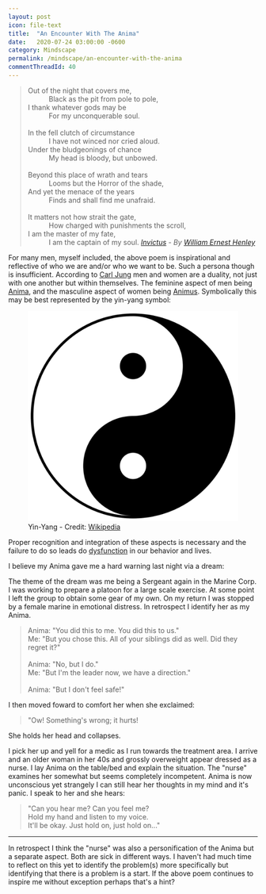 ```yaml
---
layout: post
icon: file-text
title:  "An Encounter With The Anima"
date:   2020-07-24 03:00:00 -0600
category: Mindscape
permalink: /mindscape/an-encounter-with-the-anima
commentThreadId: 40
---
```


> Out of the night that covers me,<br>
> &emsp;&emsp;&emsp;Black as the pit from pole to pole,<br>
> I thank whatever gods may be<br>
> &emsp;&emsp;&emsp;For my unconquerable soul.<br>
><br>
> In the fell clutch of circumstance<br>
> &emsp;&emsp;&emsp;I have not winced nor cried aloud.<br>
> Under the bludgeonings of chance<br>
> &emsp;&emsp;&emsp;My head is bloody, but unbowed.<br>
><br>
> Beyond this place of wrath and tears<br>
> &emsp;&emsp;&emsp;Looms but the Horror of the shade,<br>
> And yet the menace of the years<br>
> &emsp;&emsp;&emsp;Finds and shall find me unafraid.<br>
><br>
> It matters not how strait the gate,<br>
> &emsp;&emsp;&emsp;How charged with punishments the scroll,<br>
> I am the master of my fate,<br>
> &emsp;&emsp;&emsp;I am the captain of my soul.
> <cite><a href="https://en.wikipedia.org/wiki/Invictus" target="_blank">Invictus</a> - By <a href="https://en.wikipedia.org/wiki/William_Ernest_Henley" target="_blank">William Ernest Henley</a></cite>

For many men, myself included, the above poem is inspirational and reflective of who we are and/or who we want to be. Such a persona though is insufficient.
According to [Carl Jung](https://en.wikipedia.org/wiki/Carl_Jung) men and women are a duality, not just with one another but within themselves.
The feminine aspect of men being [Anima](https://en.wikipedia.org/wiki/Anima_and_animus),
and the masculine aspect of women being [Animus](https://en.wikipedia.org/wiki/Anima_and_animus). Symbolically this may be best represented by
the yin-yang symbol:

<figure>
    <img src="/media-library/mindscape/yin-yang.png" alt="Yin-Yang symbol">
    <figcaption>Yin-Yang - Credit: <a href="https://en.wikipedia.org/wiki/Taijitu" target="_blank">Wikipedia</a></figcaption>
</figure>

Proper recognition and integration of these aspects is necessary and the failure to do so leads do
[dysfunction](https://www.youtube.com/watch?v=exqL4C2u7HA) in our behavior and lives.

I believe my Anima gave me a hard warning last night via a dream:

The theme of the dream was me being a Sergeant again in the Marine Corp. I was working to prepare a platoon for a large scale exercise.
At some point I left the group to obtain some gear of my own. On my return I was stopped by a female marine in emotional distress.
In retrospect I identify her as my Anima.

> Anima: "You did this to me. You did this to us."<br>
> Me: "But you chose this. All of your siblings did as well. Did they regret it?"<br>
> <br>
> Anima: "No, but I do."<br>
> Me: "But I'm the leader now, we have a direction."<br>
> <br>
> Anima: "But I don't feel safe!"

I then moved foward to comfort her when she exclaimed:

> "Ow! Something's wrong; it hurts!

She holds her head and collapses.

I pick her up and yell for a medic as I run towards the treatment area.
I arrive and an older woman in her 40s and grossly overweight appear dressed as a nurse.
I lay Anima on the table/bed and explain the situation. The "nurse" examines her somewhat
but seems completely incompetent. Anima is now unconscious yet strangely I can still
hear her thoughts in my mind and it's panic. I speak to her and she hears:

> "Can you hear me? Can you feel me?<br>
> Hold my hand and listen to my voice.<br>
> It'll be okay. Just hold on, just hold on..."

---

In retrospect I think the "nurse" was also a personification of the Anima but a separate aspect.
Both are sick in different ways. I haven't had much time to reflect on this yet to identify the
problem(s) more specifically but identifying that there is a problem is a start. If the above
poem continues to inspire me without exception perhaps that's a hint?
